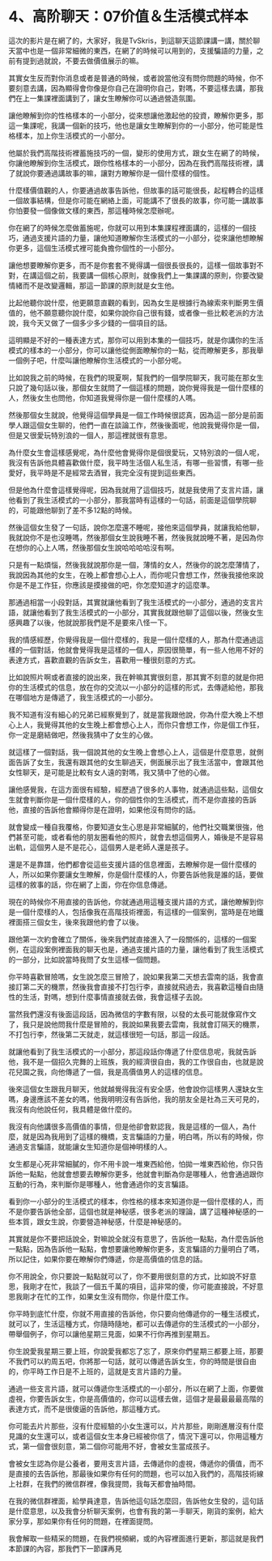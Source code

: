 # 4、高阶聊天：07价值＆生活模式样本

這次的影片是在網了的，大家好，我是TvSkris，到這聊天這節課講一講，關於聊天當中也是一個非常細微的東西，在網了的時候可以用到的，支援騙語的力量，之前有提到過就說，不要去做價值展示的嘛。

其實女生反而對你消息或者是普通的時候，或者說當他沒有問你問題的時候，你不要刻意去講，因為顯得會你像是你自己在證明你自己，對嗎，不要這樣去講，那我們在上一集課裡面講到了，讓女生瞭解你可以通過營造氛圍。

讓他瞭解到你的性格樣本的一小部分，從來想讓他激起他的投資，瞭解你更多，那這一集課呢，我講一個新的技巧，他也是讓女生瞭解到你的一小部分，他可能是性格樣本，加上你生活模式的一小部分。

他屬於我們高階技術裡蓄施技巧的一個，變形的使用方式，跟女生在網了的時候，你讓他瞭解到你生活模式，跟你性格樣本的一小部分，因為在我們高階技術裡，講了就說你要通過講故事的嘛，讓對方瞭解你是一個什麼樣的個性。

什麼樣價值觀的人，你要通過故事告訴他，但故事的話可能很長，起程轉合的這樣一個故事結構，但是你可能在網絡上面，可能講不了很長的故事，你可能一講故事你怕要發一個像做文樣的東西，那這種時候怎麼辦呢。

你在網了的時候怎麼做蓄施呢，你就可以用到本集課程裡面講的，這樣的一個技巧，通過支援片語的力量，讓他知道瞭解你生活模式的一小部分，從來讓他想瞭解你更多，這個生活模式裡可能負擔你個性的一小部分。

讓他想要瞭解你更多，而不是你套套不覺得講一個很長很長的，這樣一個故事對不對，在講這個之前，我要講一個核心原則，就像我們上一集課講的原則，你要改變情緒而不是改變邏輯，那這一節課的原則就是女生他。

比起他聽你說什麼，他更願意直觀的看到，因為女生是根據行為線索來判斷男生價值的，他不願意聽你說什麼，如果你說你自己很有錢，或者像一些比較老派的方法說，我今天又做了一個多少多少錢的一個項目的話。

這明顯是不好的一種表達方式，那你可以用到本集的一個技巧，就是你講你的生活模式的樣本的一小部分，你可以讓他從側面瞭解你的一點，從而瞭解更多，那我舉一個例子吧，什麼叫讓他瞭解你生活模式的一小部分呢。

比如說我之前的時候，在我們的現夏啊，幫我們的一個學院聊天，我可能在那女生只說了幾句話以後，那個女生就問了一個這樣的問題，說你覺得我是一個什麼樣的人，然後女生也問他，你知道我覺得你是一個什麼樣的人嗎。

然後那個女生就說，他覺得這個學員是一個工作時候很認真，因為這一部分是前面學人跟這個女生聊的，他們一直在談論工作，然後後面呢，他說我覺得你是一個，但是又很愛玩特別浪的一個人，那這裡就很有意思。

為什麼女生會這樣感覺呢，為什麼他會覺得你是個很愛玩，又特別浪的一個人呢，我沒有告訴他具體喜歡做什麼，我平時生活個人私生活，有哪一些習慣，有哪一些愛好，我平時是不是經常去酒冒，我完全沒有提到這些東西。

但是他為什麼會這樣覺得呢，因為我就用了這個技巧，就是我使用了支言片語，讓他看到了我生活模式的一小部分，那我當時有這樣的一句話，前面是這個學院聊的，可能跟他聊到了差不多12點的時候。

然後這個女生發了一句話，說你怎麼還不睡呢，接他來這個學員，就讓我給他聊，我就說你不是也沒睡嗎，然後那個女生說我睡不著，然後我就說睡不著，是因為你在想你的心上人嗎，然後那個女生說哈哈哈哈沒有啊。

只是有一點煩惱，然後我就說那你是一個，薄情的女人，然後你的說怎麼薄情了，我說因為其他的女生，在晚上都會想心上人，而你呢只會想工作，然後我接他來說你是不是工作狂，你應該是摸接做的吧，你怎麼知道才的這麼準。

那通過相當一小段對話，其實就讓他看到了我生活模式的一小部分，通過的支言片語，就讓他看到了我生活模式的一小部分，其實我就跟他聊了這個以後，然後女生感興趣了以後，他就說那我們是不是要來八怪一下。

我的情感經歷，你覺得我是一個什麼樣的，我是一個什麼樣的人，那為什麼通過這樣的一個對話，他就會覺得我是這樣的一個人，原因很簡單，有一些人他用不好的表達方式，喜歡直觀的告訴女生，喜歡用一種很刻意的方式。

比如說照片啊或者直接的說出來，我在幹嘛其實很刻意，那其實不刻意的就是你把你的生活模式的信息，放在你的交流以一小部分的這樣的形式，去傳遞給他，那我在哪個地方是傳遞了，我生活模式的一小部分。

我不知道有沒有細心的兄弟已經察覺到了，就是當我跟他說，你為什麼大晚上不想心上人，我覺得其他的女生晚上都會想心上人，而你只會想工作，你是個工作狂，你一定是磨結做吧，然後我猜中了女生的心做。

就這樣了一個對話，我一個說其他的女生晚上會想心上人，這個是什麼意思，就側面告訴了女生，我還有跟其他的女生聊過天，側面展示出了我生活當中，會跟其他女性聊天，是可能是比較有女人遠的對嗎，我又猜中了他的心做。

讓他感覺我，在這方面很有經驗，經歷過了很多的人事物，就通過這些點，這個女生就會判斷你是一個什麼樣的人，你的個性你的生活模式，而不是你直接的告訴他，直接的告訴他會顯得你是在證明，如果他沒有問你的話。

就會變成一種自我覆格，你要知道女生心思是非常細膩的，他們社交職業很強，他們甚至可能，或者看他的朋友圈看他的照片，就會去想這個男人，婚後是不是容易出軌，這個男人是不是花心，這個男人是老師人還是孩子。

還是不是靠譜，他們都會從這些支援片語的信息裡面，去瞭解你是一個什麼樣的人，所以如果你要讓女生瞭解，你是個什麼樣的人，你要告訴他我是誰的話，要做這樣的敘事的話，你在網了上面，你在你信息傳遞。

現在的時候你不用直接的告訴他，你就通過用這種支援片語的方式，讓他瞭解到你是一個什麼樣的人，包括像我在高階技術裡面，有這樣的一個案例，當時是在地鐵裡面搭三個女生，後來我跟他約會了以後。

跟他第一次約會確立了關係，後來我們就直接進入了一段關係的，這樣的一個案例，在這段案例裡面我的聊天也是，通過支援片語的力量，讓他看到了我生活模式的一部分，比如說當時我問了女生這樣一個問題。

你平時喜歡冒險嗎，女生說怎麼三冒險了，說如果我第二天想去雲南的話，我會直接訂第二天的機票，然後我會直接不打包行李，直接就飛過去，我喜歡這種自由隨性的生活，對嗎，想到什麼事情直接就去做，我會這樣子去說。

當然我們還沒有後面這段話，因為微信的字數有限，以發的太長可能就像寫作文了，我只是說他問我什麼是冒險的，我說如果我要去雲南，我就會訂隔天的機票，不打包行李，然後第二天就走，就這樣很短一句話，那這一段話。

就讓他看到了我生活模式的一小部分，那這段話你傳遞了什麼信息呢，我就告訴他，我不是一個招久完舞的上班族，我的經濟很自由，我的工作很自由，也就是說花兒園之我，向他傳遞了一個，我是高價值男人的這樣的信息。

後來這個女生跟我月聊天，他就越覺得我沒有安全感，他會說你這樣男人還缺女生嗎，身邊應該不差女的嗎，他我明明沒有告訴他，我的朋友全是社為三天可見的，我沒有向他說任何，我具體是做什麼的。

我沒有向他講很多高價值的事情，但是他卻會默認我，我是這樣的一個人，為什麼，就是因為我用到了這樣的機橋，支言騙語的力量，明白嗎，所以有的時候，你通過支言騙語，就能讓女生知道你是個神明樣的人。

女生都是心死非常細膩的，你不用卡說一堆東西給他，怕拋一堆東西給他，你只告訴他一點點，他就會想要去瞭解你更多，他就會判斷為你是哪種人，他會通過跟你互動的行為，來判斷你是哪種人，他會通過你的支言騙語。

看到你一小部分的生活模式的樣本，你性格的樣本來知道你是一個什麼樣的人，而不是你要告訴他全部，這個也就是神秘感，很多老派的理論，講了這種神秘感的一些本質，跟女生說，你要營造神秘感，什麼是神秘感的。

其實就是你不要把話說全，對嘛說全就沒有意思了，告訴他一點點，為什麼告訴他一點點，因為告訴他一點點，會想要讓他瞭解你更多，支言騙語的力量明白了嗎，所以記住，如果你要在瞭解你們傳遞，你是高價值的信息的話。

你不用說全，你只要說一點點就可以了，你不要用很刻意的方式，比如說不好意思，我剛才在忙，我談了一個五千萬的項目，這非常的傻，你可能直接說，不好意思我剛才在忙的工作，如果女生沒有問你，你是什麼工作。

你平時到底忙什麼，你就不用直接的告訴他，你只要向他傳遞你的一種生活模式，就可以了，生活這種方式，你隨時隨地，都可以去傳遞你的生活模式的一小部分，帶舉個例子，你可以讓他星期三見面，如果不行你再推到星期五。

你生說愛我星期三要上班，你說愛我都忘了忘了，原來你們星期三都要上班，那要不我們可以約周五吧，你將那一句話，就可以傳遞告訴女生，你的時間是很自由的，你平時工作日是不上班的，這就是支言片語的力量。

通過一些支言片語，就可以傳遞你生活模式的一小部分，所以在網了上面，你要做虛視，你要告訴女生，你是高價值的，你可以這樣去做，這個才是最最最最高階的表達方式，而不是很傻逼的告訴他，那這種方式。

你可能去片片那些，沒有什麼經驗的小女生還可以，片片那些，剛剛進層沒有什麼見識的女生還可以，或者這個女生本身已經被你信了，情況下還可以，你用這種方式，第一個會很刻意，第二個你可能用不好，會被女生當成孩子。

會被女生認為你是公養者，要用支言片語，去傳遞你的虛視，傳遞你的價值，而不是直接的去告訴他，那最後如果你有任何的問題，也可以加入我們的，高階技術線上社群，在我們的微信群裡，像我提問，我每天都會抽時間。

在我的微信群裡面，給學員達意，告訴他這句話怎麼回，告訴他女生發的，這句話是什麼意思，以及我會分析聊天案例，也會有我的第一手聊天，剛貨的案例，給大家分享，那如果你有任何的問題，在裡面提問。

我會解取一些精采的問題，在我們視頻網，或的內容裡面進行更新，那這就是我們本節課的內容，那我們下一節課再見